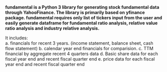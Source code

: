 **fundamental is a Python 3 library for generating stock fundamental data through YahooFinance. 
The library is primarily based on yfinance package. fundamental requires only list of tickers input from the user and easily generate dataframe for fundamental ratio analysis, relative value ratio analysis and industry relative analysis.** 

It includes:  
a. financials for recent 3 years. (income statement, balance sheet, cash flow statement)
b. calendar year end financials for comparision.
c. TTM financial by aggregate recent 4 quarters data
d. Basic share data for each fiscal year end and recent fiscal quarter end
e. price data for each fiscal year end and recent fiscal quarter end


